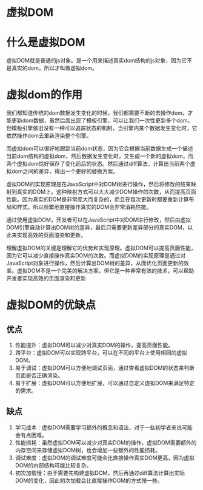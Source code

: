 # 虚拟DOM

# 什么是虚拟DOM

虚拟DOM就是普通的js对象。是一个用来描述真实dom结构的js对象，因为它不是真实的dom，所以才叫做虚拟dom。

# 虚拟dom的作用

我们都知道传统的dom数据发生变化的时候，我们都需要不断的去操作dom，才能更新dom数据，虽然后面出现了模板引擎，可以让我们一次性更新多个dom。但模板引擎依旧没有一种可以追踪状态的机制，当引擎内某个数据发生变化时，它依然操作dom去重新渲染整个引擎。

而虚拟dom可以很好地跟踪当前dom状态，因为它会根据当前数据生成一个描述当前dom结构的虚拟dom，然后数据发生变化时，又生成一个新的虚拟dom，而两个虚拟dom恰好保存了变化前后的状态。然后通过diff算法，计算出当前两个虚拟dom之间的差异，得出一个更好的替换方案。

虚拟DOM的实现原理是在JavaScript中对DOM树进行操作，然后将修改的结果映射到真实的DOM上。这种映射方式可以大大减少DOM操作的次数，从而提高页面性能。因为真实的DOM是非常庞大而复杂的，而且在每次更新时都要重新计算布局和样式，所以频繁地直接操作真实的DOM会非常消耗性能。

通过使用虚拟DOM，开发者可以在JavaScript中对DOM进行修改，然后由虚拟DOM引擎自动计算出DOM树的差异，最后只需要更新差异部分的真实DOM，以此来实现高效的页面渲染和更新。

理解虚拟DOM的关键是理解它的优势和实现原理。虚拟DOM可以提高页面性能，因为它可以减少直接操作真实DOM的次数。而虚拟DOM的实现原理是通过对JavaScript对象进行操作，然后计算出DOM树的差异，从而优化页面更新的效率。虚拟DOM不是一个完美的解决方案，但它是一种非常有效的技术，可以帮助开发者实现高效的页面渲染和更新

# 虚拟DOM的优缺点
## 优点

1. 性能提升：虚拟DOM可以减少对真实DOM的操作，提高页面性能。
2. 跨平台：虚拟DOM可以实现跨平台，可以在不同的平台上使用相同的虚拟DOM。
3. 易于调试：虚拟DOM可以方便地调试页面，通过查看虚拟DOM的状态来判断页面是否正确渲染。
4. 易于扩展：虚拟DOM可以方便地扩展，可以通过自定义虚拟DOM来满足特定的需求。

## 缺点

1. 学习成本：虚拟DOM需要学习额外的概念和语法，对于一些初学者来说可能会有点困难。
2. 性能损耗：虽然虚拟DOM可以减少对真实DOM的操作，虚拟DOM需要额外的内存空间来存储虚拟DOM树，也会增加一些额外的性能损耗。
3. 调试难度：虚拟DOM的调试难度可能会比直接操作真实DOM更高，因为虚拟DOM的内部结构可能比较复杂。
4. 初次加载慢：由于需要先构建虚拟DOM，然后再通过diff算法计算出实际DOM的变化，因此初次加载会比直接操作DOM的方式慢一些。

